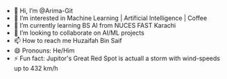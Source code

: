 - 👋 Hi, I’m @Arima-Git
- 👀 I’m interested in Machine Learning | Artificial Intelligence | Coffee
- 🌱 I’m currently learning BS AI from NUCES FAST Karachi
- 💞️ I’m looking to collaborate on AI/ML projects
- 📫 How to reach me Huzaifah Bin Saif
- 😄 Pronouns: He/Him
- ⚡ Fun fact: Jupitor's Great Red Spot is actuall a storm with wind-speeds up to 432 km/h 

<!---
Arima-Git/Arima-Git is a ✨ special ✨ repository because its `README.md` (this file) appears on your GitHub profile.
You can click the Preview link to take a look at your changes.
--->
